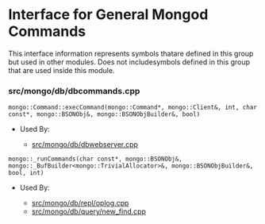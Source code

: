 
# Interface for General Mongod Commands
This interface information represents symbols thatare defined in this group but used in other modules.  Does not includesymbols defined in this group that are used inside this module.

### src/mongo/db/dbcommands.cpp

<div></div>

    mongo::Command::execCommand(mongo::Command*, mongo::Client&, int, char const*, mongo::BSONObj&, mongo::BSONObjBuilder&, bool)

- Used By:

    - [src/mongo/db/dbwebserver.cpp](../../../network/web\_server)

<div></div>

    mongo::_runCommands(char const*, mongo::BSONObj&, mongo::_BufBuilder<mongo::TrivialAllocator>&, mongo::BSONObjBuilder&, bool, int)

- Used By:

    - [src/mongo/db/repl/oplog.cpp](../../../replication/replication)
    - [src/mongo/db/query/new\_find.cpp](../../../queries/core\_query\_system)
